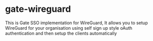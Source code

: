 # gate-wireguard
This is Gate SSO implementation for WireGuard, It allows you to setup WireGuard for your organisation using self sign up style oAuth authentication and then setup the clients automatically
